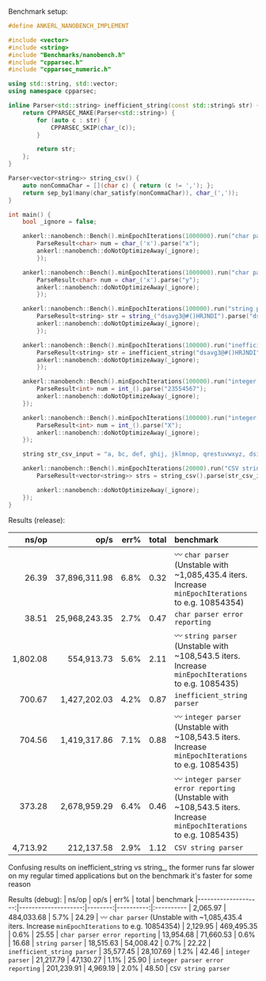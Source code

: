 Benchmark setup:
```cpp
#define ANKERL_NANOBENCH_IMPLEMENT

#include <vector>
#include <string>
#include "Benchmarks/nanobench.h"
#include "cpparsec.h"
#include "cpparsec_numeric.h"

using std::string, std::vector;
using namespace cpparsec;

inline Parser<std::string> inefficient_string(const std::string& str) {
    return CPPARSEC_MAKE(Parser<std::string>) {
        for (auto c : str) {
            CPPARSEC_SKIP(char_(c));
        }

        return str;
    };
}

Parser<vector<string>> string_csv() {
    auto nonCommaChar = [](char c) { return (c != ','); };
    return sep_by1(many(char_satisfy(nonCommaChar)), char_(','));
}

int main() {
    bool _ignore = false;

    ankerl::nanobench::Bench().minEpochIterations(1000000).run("char parser", [&] {
        ParseResult<char> num = char_('x').parse("x");
        ankerl::nanobench::doNotOptimizeAway(_ignore);
        });

    ankerl::nanobench::Bench().minEpochIterations(1000000).run("char parser error reporting", [&] {
        ParseResult<char> num = char_('x').parse("y");
        ankerl::nanobench::doNotOptimizeAway(_ignore);
        });

    ankerl::nanobench::Bench().minEpochIterations(100000).run("string parser", [&] {
        ParseResult<string> str = string_("dsavg3@#()HRJNDI").parse("dsavg3@#()HRJNDI");
        ankerl::nanobench::doNotOptimizeAway(_ignore);
        });

    ankerl::nanobench::Bench().minEpochIterations(100000).run("inefficient_string parser", [&] {
        ParseResult<string> str = inefficient_string("dsavg3@#()HRJNDI").parse("dsavg3@#()HRJNDI");
        ankerl::nanobench::doNotOptimizeAway(_ignore);
        });

    ankerl::nanobench::Bench().minEpochIterations(100000).run("integer parser", [&] {
        ParseResult<int> num = int_().parse("23554567");
        ankerl::nanobench::doNotOptimizeAway(_ignore);
    });

    ankerl::nanobench::Bench().minEpochIterations(100000).run("integer parser error reporting", [&] {
        ParseResult<int> num = int_().parse("X");
        ankerl::nanobench::doNotOptimizeAway(_ignore);
    });

    string str_csv_input = "a, bc, def, ghij, jklmnop, qrestuvwxyz, dsiadisandiosndioni, daiondidsajhio dhsiofsdhuihrfsdfhdsifhniosdafoisadfni";

    ankerl::nanobench::Bench().minEpochIterations(20000).run("CSV string parser", [&] {
        ParseResult<vector<string>> strs = string_csv().parse(str_csv_input);

        ankerl::nanobench::doNotOptimizeAway(_ignore);
    });
}
```

Results (release):

|               ns/op |                op/s |    err% |     total | benchmark
|--------------------:|--------------------:|--------:|----------:|:----------
|               26.39 |       37,896,311.98 |    6.8% |      0.32 | :wavy_dash: `char parser` (Unstable with ~1,085,435.4 iters. Increase `minEpochIterations` to e.g. 10854354)
|               38.51 |       25,968,243.35 |    2.7% |      0.47 | `char parser error reporting`
|            1,802.08 |          554,913.73 |    5.6% |      2.11 | :wavy_dash: `string parser` (Unstable with ~108,543.5 iters. Increase `minEpochIterations` to e.g. 1085435)
|              700.67 |        1,427,202.03 |    4.2% |      0.87 | `inefficient_string parser`
|              704.56 |        1,419,317.86 |    7.1% |      0.88 | :wavy_dash: `integer parser` (Unstable with ~108,543.5 iters. Increase `minEpochIterations` to e.g. 1085435)
|              373.28 |        2,678,959.29 |    6.4% |      0.46 | :wavy_dash: `integer parser error reporting` (Unstable with ~108,543.5 iters. Increase `minEpochIterations` to e.g. 1085435)
|            4,713.92 |          212,137.58 |    2.9% |      1.12 | `CSV string parser`

Confusing results on inefficient_string vs string_, the former runs far slower on my regular timed applications but on the benchmark it's faster for some reason

Results (debug):
|               ns/op |                op/s |    err% |     total | benchmark
|--------------------:|--------------------:|--------:|----------:|:----------
|            2,065.97 |          484,033.68 |    5.7% |     24.29 | :wavy_dash: `char parser` (Unstable with ~1,085,435.4 iters. Increase `minEpochIterations` to e.g. 10854354)
|            2,129.95 |          469,495.35 |    0.6% |     25.55 | `char parser error reporting`
|           13,954.68 |           71,660.53 |    0.6% |     16.68 | `string parser`
|           18,515.63 |           54,008.42 |    0.7% |     22.22 | `inefficient_string parser`
|           35,577.45 |           28,107.69 |    1.2% |     42.46 | `integer parser`
|           21,217.79 |           47,130.27 |    1.1% |     25.90 | `integer parser error reporting`
|          201,239.91 |            4,969.19 |    2.0% |     48.50 | `CSV string parser`

